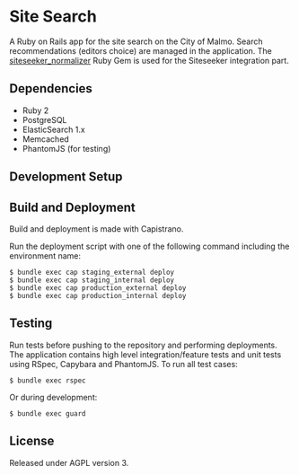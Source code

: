 # Site Search

A Ruby on Rails app for the site search on the City of Malmo. Search recommendations (editors choice) are managed in the application. The [siteseeker_normalizer](https://github.com/malmostad/siteseeker_normalizer) Ruby Gem is used for the Siteseeker integration part.

## Dependencies
* Ruby 2
* PostgreSQL
* ElasticSearch 1.x
* Memcached
* PhantomJS (for testing)

## Development Setup

## Build and Deployment
Build and deployment is made with Capistrano.

Run the deployment script with one of the following command including the environment name:

```
$ bundle exec cap staging_external deploy
$ bundle exec cap staging_internal deploy
$ bundle exec cap production_external deploy
$ bundle exec cap production_internal deploy
```

## Testing
Run tests before pushing to the repository and performing deployments. The application contains high level integration/feature tests and unit tests using RSpec, Capybara and PhantomJS. To run all test cases:

```shell
$ bundle exec rspec
```
Or during development:

```shell
$ bundle exec guard
```

## License
Released under AGPL version 3.
